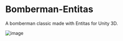 # Bomberman-Entitas
A bomberman classic made with Entitas for Unity 3D.

![image](https://user-images.githubusercontent.com/1997978/92319182-9ce28f00-f01e-11ea-80e8-e5351b98c434.png)
